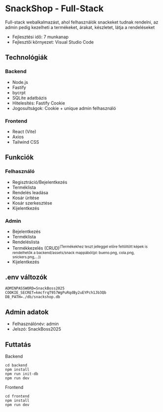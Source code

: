 # SnackShop - Full-Stack 
 Full-stack webalkalmazást, ahol felhasználók snackeket tudnak rendelni, az admin pedig
kezelheti a termékeket, árakat, készletet, látja a rendeléseket
- Fejlesztési idő: 7 munkanap
- Fejlesztői környezet: Visual Studio Code
## Technológiák
  ### Backend
  - Node.js
  - Fastify
  - bycrpt
  - SQLite adatbázis
  - Hitelesítés: Fastify Cookie
  - Jogosultságok: Cookie + unique admin felhasználó
  ### Frontend
  - React (Vite)
  - Axios
  - Tailwind CSS
## Funkciók
  ### Felhasználó
  - Regisztráció/Bejelentkezés
  - Terméklista
  - Rendelés leadása
  - Kosár ürítése
  - Kosár szerkesztése
  - Kijelentkezés
  ### Admin
  - Bejelentkezés
  - Terméklista
  - Rendeléslista
  - Termékkezelés (CRUD)<sup>(Termékekhez teszt jelleggel előre feltöltött képek is rendelhetők a backend/assets/snack mappából(pl: bueno.png, cola.png, snickers.png,...))</sup>
  - Kijelentkezés
## .env változók
```
ADMINPASSWORD=SnackBoss2025
COOKIE_SECRET=kmcfrqT957WgPuRqdBy2uEYPch1Jb3Qb
DB_PATH=./db/snackshop.db
```
## Admin adatok
- Felhasználónév: admin
- Jelszó: SnackBoss2025
## Futtatás
  Backend
  ```
  cd backend
  npm install
  npm run init-db
  npm run dev
  ```
  
  Frontend
  ```
  cd frontend
  npm install
  npm run dev
  ```
